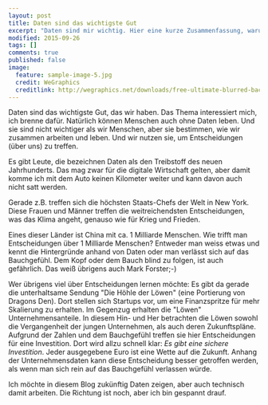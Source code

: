```yaml
---
layout: post
title: Daten sind das wichtigste Gut
excerpt: "Daten sind mir wichtig. Hier eine kurze Zusammenfassung, warum dies so ist."
modified: 2015-09-26
tags: []
comments: true
published: false
image:
  feature: sample-image-5.jpg
  credit: WeGraphics
  creditlink: http://wegraphics.net/downloads/free-ultimate-blurred-background-pack/
---
```


Daten sind das wichtigste Gut, das wir haben. Das Thema interessiert mich, ich brenne dafür. Natürlich können Menschen auch ohne Daten leben. Und sie sind nicht wichtiger als wir Menschen, aber sie bestimmen, wie wir zusammen arbeiten und leben. Und wir nutzen sie, um Entscheidungen (über uns) zu treffen.

Es gibt Leute, die bezeichnen Daten als den Treibstoff des neuen Jahrhunderts. Das mag zwar für die digitale Wirtschaft gelten, aber damit komme ich mit dem Auto keinen Kilometer weiter und kann davon auch nicht satt werden.

Gerade z.B. treffen sich die höchsten Staats-Chefs der Welt in New York. Diese Frauen und Männer treffen die weitreichendsten Entscheidungen, was das Klima angeht, genauso wie für Krieg und Frieden.

Eines dieser Länder ist China mit ca. 1 Milliarde Menschen. Wie trifft man Entscheidungen über 1 Milliarde Menschen? Entweder man weiss etwas und kennt die Hintergründe anhand von Daten oder man verlässt sich auf das Bauchgefühl. Dem Kopf oder dem Bauch blind zu folgen, ist auch gefährlich. Das weiß übrigens auch Mark Forster;-)

Wer übrigens viel über Entscheidungen lernen möchte: Es gibt da gerade die unterhaltsame Sendung "Die Höhle der Löwen" (eine Portierung von Dragons Den). Dort stellen sich Startups vor, um eine Finanzspritze für mehr Skalierung zu erhalten. Im Gegenzug erhalten die "Löwen" Unternehmensanteile. In diesem Hin- und Her betrachten die Löwen sowohl die Vergangenheit der jungen Unternehmen, als auch deren Zukunftspläne. Aufgrund der Zahlen und dem Bauchgefühl treffen sie hier Entscheidungen für eine Investition. Dort wird allzu schnell klar: *Es gibt eine sichere Investition*. Jeder ausgegebene Euro ist eine Wette auf die Zukunft. Anhang der Unternehmensdaten kann diese Entscheidung besser getroffen werden, als wenn man sich rein auf das Bauchgefühl verlassen würde.

Ich möchte in diesem Blog zukünftig Daten zeigen, aber auch technisch damit arbeiten. Die Richtung ist noch, aber ich bin gespannt drauf.
